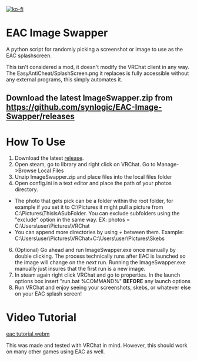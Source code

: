 [![ko-fi](https://ko-fi.com/img/githubbutton_sm.svg)](https://ko-fi.com/W7W21OEBU)
# EAC Image Swapper
A python script for randomly picking a screenshot or image to use as the EAC splashscreen.

This isn't considered a mod, it doesn't modify the VRChat client in any way.  The EasyAntiCheat/SplashScreen.png it replaces is fully accessible without any external programs, this simply automates it.

## Download the latest ImageSwapper.zip from https://github.com/synlogic/EAC-Image-Swapper/releases

# How To Use
1) Download the latest [release](https://github.com/synlogic/EAC-Image-Swapper/releases).
2) Open steam, go to library and right click on VRChat.  Go to Manage->Browse Local Files
3) Unzip ImageSwapper.zip and place files into the local files folder
4) Open config.ini in a text editor and place the path of your photos directory.
-  The photo that gets pick can be a folder within the root folder, for example if you set it to C:\Pictures it might pull a picture from C:\Pictures\ThisIsASubFolder.  You can exclude subfolders using the "exclude" option in the same way.
   EX: photos = C:\Users\user\Pictures\VRChat
- You can append more directories by using + between them.  Example: C:\Users\user\Pictures\VRChat+C:\Users\user\Pictures\Skebs
6) (Optional) Go ahead and run ImageSwapper.exe once manually by double clicking.  The process technically runs after EAC is launched so the image will change on the *next* run.  Running the ImageSwapper.exe manually just insures that the first run is a new image.
7) In steam again right click VRChat and go to properties.  In the launch options box insert "run.bat %COMMAND%" **BEFORE** any launch options
8) Run VRChat and enjoy seeing your screenshots, skebs, or whatever else on your EAC splash screen!

# Video Tutorial
[eac tutorial.webm](https://user-images.githubusercontent.com/26206994/182078101-76e2988a-d060-4f3d-abc6-cabfeee51efc.webm)

This was made and tested with VRChat in mind. However, this should work on many other games using EAC as well.
